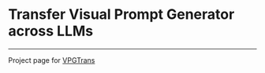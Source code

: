 # Transfer Visual Prompt Generator across LLMs

----------
Project page for [VPGTrans](https://vpgtrans.github.io/)

